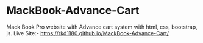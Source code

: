 # MackBook-Advance-Cart
Mack Book Pro website with Advance cart system with html, css, bootstrap, js.
Live Site:- https://rkd1180.github.io/MackBook-Advance-Cart/
